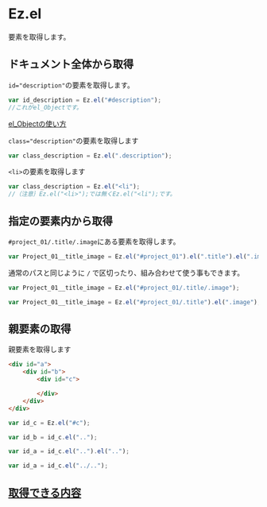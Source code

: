 # Ez.el
要素を取得します。

## ドキュメント全体から取得
``id="description"``の要素を取得します。

```javascript
var id_description = Ez.el("#description");
//これがel_Objectです。
```
[el_Objectの使い方](./el_Object.md)

``class="description"``の要素を取得します
```javascript
var class_description = Ez.el(".description");
```

``<li>``の要素を取得します
```javascript
var class_description = Ez.el("<li");
//（注意｝Ez.el("<li>");では無くEz.el("<li");です。
```

## 指定の要素内から取得
``#project_01/.title/.image``にある要素を取得します。
```javascript
var Project_01__title_image = Ez.el("#project_01").el(".title").el(".image");
```
通常のパスと同じように ``/`` で区切ったり、組み合わせて使う事もできます。
```javascript
var Project_01__title_image = Ez.el("#project_01/.title/.image");

var Project_01__title_image = Ez.el("#project_01/.title").el(".image");

```

## 親要素の取得
親要素を取得します
```html
<div id="a">
    <div id="b">
        <div id="c">

        </div>
    </div>
</div>
```

```javascript
var id_c = Ez.el("#c");

var id_b = id_c.el("..");

var id_a = id_c.el("..").el("..");

var id_a = id_c.el("../..");


```


## [取得できる内容](./el_Object.md)
